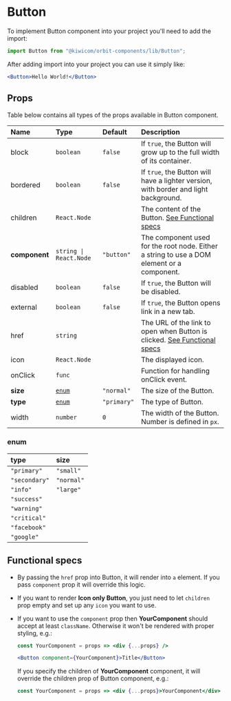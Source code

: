 # Button
To implement Button component into your project you'll need to add the import:
```jsx
import Button from "@kiwicom/orbit-components/lib/Button";
```
After adding import into your project you can use it simply like:
```jsx
<Button>Hello World!</Button>
```
## Props
Table below contains all types of the props available in Button component.

| Name          | Type                  | Default         | Description                      |
| :------------ | :---------------------| :-------------- | :------------------------------- |
| block         | `boolean`             | `false`         | If `true`, the Button will grow up to the full width of its container.
| bordered      | `boolean`             | `false`         | If `true`, the Button will have a lighter version, with border and light background.
| children      | `React.Node`          |                 | The content of the Button. [See Functional specs](#functional-specs)
| **component** | `string \| React.Node`| `"button"`      | The component used for the root node. Either a string to use a DOM element or a component.
| disabled      | `boolean`             | `false`         | If `true`, the Button will be disabled.
| external      | `boolean`             | `false`         | If `true`, the Button opens link in a new tab.
| href          | `string`              |                 | The URL of the link to open when Button is clicked. [See Functional specs](#functional-specs)
| icon          | `React.Node`          |                 | The displayed icon.
| onClick       | `func`                |                 | Function for handling onClick event.
| **size**      | [`enum`](#enum)       | `"normal"`      | The size of the Button.
| **type**      | [`enum`](#enum)       | `"primary"`     | The type of Button.
| width         | `number`              | `0`             | The width of the Button. Number is defined in `px`.

### enum

| type          | size       |
| :------------ | :--------- |
| `"primary"`   | `"small"`  |
| `"secondary"` | `"normal"` |
| `"info"`      | `"large"`  |
| `"success"`   |            |
| `"warning"`   |            |
| `"critical"`  |            |
| `"facebook"`  |            |
| `"google"`    |            |

## Functional specs
* By passing the `href` prop into Button, it will render into `a` element. If you pass `component` prop it will override this logic.

* If you want to render **Icon only Button**, you just need to let `children` prop empty and set up any `icon` you want to use.

* If you want to use the `component` prop then **YourComponent** should accept at least `className`. Otherwise it won't be rendered with proper styling, e.g.:
  ```jsx
  const YourComponent = props => <div {...props} />
  
  <Button component={YourComponent}>Title</Button>
  ```
  If you specify the children of **YourComponent** component, it will override the children prop of Button component, e.g.:
  ```jsx
  const YourComponent = props => <div {...props}>YourComponent</div>
